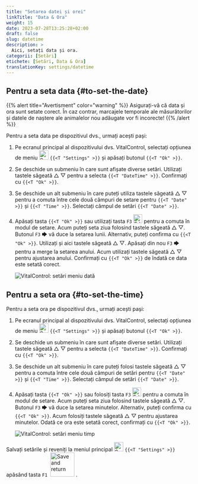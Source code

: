 ```yaml
---
title: "Setarea datei și orei"
linkTitle: "Data & Ora"
weight: 15
date: 2023-07-28T13:25:28+02:00
draft: false
slug: datetime
description: >
  Aici, setați data și ora.
categorii: [Setări]
etichete: [Setări, Data & Ora]
translationKey: settings/datetime
---
```

## Pentru a seta data {#to-set-the-date}
{{% alert title="Avertisment" color="warning" %}}
Asigurați-vă că data și ora sunt setate corect. În caz contrar, marcajele temporale ale măsurătorilor și datele de naștere ale animalelor nou adăugate vor fi incorecte!
{{% /alert %}}

Pentru a seta data pe dispozitivul dvs., urmați acești pași:

1. Pe ecranul principal al dispozitivului dvs. VitalControl, selectați opțiunea de meniu <img src="/icons/gear.svg" width="25" align="bottom" alt="Setări" /> `{{<T "Settings" >}}` și apăsați butonul `{{<T "Ok" >}}`.

2. Se deschide un submeniu în care sunt afișate diverse setări. Utilizați tastele săgeată △ ▽ pentru a selecta `{{<T "DateTime" >}}`. Confirmați cu `{{<T "Ok" >}}`.

3. Se deschide un alt submeniu în care puteți utiliza tastele săgeată △ ▽ pentru a comuta între cele două câmpuri de setare pentru `{{<T "Date" >}}` și `{{<T "Time" >}}`. Selectați câmpul de setări `{{<T "Date" >}}`.

4. Apăsați tasta `{{<T "Ok" >}}` sau utilizați tasta `F3` <img src="/icons/actions/edit.svg" width="24" align="bottom" alt="Editare" /> pentru a comuta în modul de setare. Acum puteți seta ziua folosind tastele săgeată △ ▽. Butonul `F3` 🡆 vă duce la setarea lunii. Alternativ, puteți confirma cu `{{<T "Ok" >}}`. Utilizați și aici tastele săgeată △ ▽. Apăsați din nou `F3` 🡆 pentru a merge la setarea anului. Acum utilizați tastele săgeată △ ▽ pentru ajustarea anului. Confirmați cu `{{<T "Ok" >}}` de îndată ce data este setată corect.

    ![VitalControl: setări meniu dată](../images/date.png "Pentru a seta data")

## Pentru a seta ora {#to-set-the-time}

Pentru a seta ora pe dispozitivul dvs., urmați acești pași:

1. Pe ecranul principal al dispozitivului dvs. VitalControl, selectați opțiunea de meniu <img src="/icons/gear.svg" width="25" align="bottom" alt="Setări" /> `{{<T "Settings" >}}` și apăsați butonul `{{<T "Ok" >}}`.

2. Se deschide un submeniu în care sunt afișate diverse setări. Utilizați tastele săgeată △ ▽ pentru a selecta `{{<T "DateTime" >}}`. Confirmați cu `{{<T "Ok" >}}`.


3. Se deschide un alt submeniu în care puteți folosi tastele săgeată △ ▽ pentru a comuta între cele două câmpuri de setări pentru `{{<T "Date" >}}` și `{{<T "Time" >}}`. Selectați câmpul de setări `{{<T "Date" >}}`.

4. Apăsați tasta `{{<T "Ok" >}}` sau folosiți tasta `F3` <img src="/icons/actions/edit.svg" width="24" align="bottom" alt="Edit" /> pentru a comuta în modul de setare. Acum puteți seta ziua folosind tastele săgeată △ ▽. Butonul `F3` 🡆 vă duce la setarea minutelor. Alternativ, puteți confirma cu `{{<T "Ok" >}}`. Acum folosiți tastele săgeată △ ▽ pentru ajustarea minutelor. Odată ce ora este setată corect, confirmați cu `{{<T "Ok" >}}`.

    ![VitalControl: setări meniu timp](../images/time.png "Pentru a seta ora")

Salvați setările și reveniți la meniul principal <img src="/icons/gear.svg" width="25" align="bottom" alt="Settings" /> `{{<T "Settings" >}}` apăsând tasta `F1` &nbsp;<img src="/icons/footer/save_exit.svg" width="65" align="bottom" alt="Save and return" />&nbsp;.
